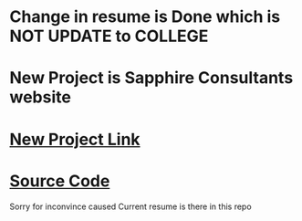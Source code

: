 # Change in resume is Done which is NOT UPDATE to COLLEGE
# New Project is Sapphire Consultants website
# [New Project Link](https://sapphire-beige.vercel.app/) 
# [Source Code](https://github.com/PratikTalaviya/sapphire)
Sorry for inconvince caused Current resume is there in this repo
